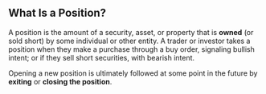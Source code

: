 ## What Is a Position?

A position is the amount of a security, asset, or property that is **owned** (or sold short) by some individual or other entity. A trader or investor takes a position when they make a purchase through a buy order, signaling bullish intent; or if they sell short securities, with bearish intent.

Opening a new position is ultimately followed at some point in the future by **exiting** or **closing the position**.
